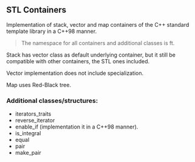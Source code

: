 ## STL Containers

Implementation of stack, vector and map containers of the C++ standard template library in a C++98 manner.

>The namespace for all containers and additional classes is ft.

Stack has vector class as default underlying container, but it still be compatible with other containers, the STL ones included.

Vector implementation does not include <bool> specialization.

Map uses Red-Black tree.

### Additional classes/structures:
- iterators_traits
- reverse_iterator
- enable_if (implementation it in a C++98 manner).
- is_integral
- equal
- pair
- make_pair
